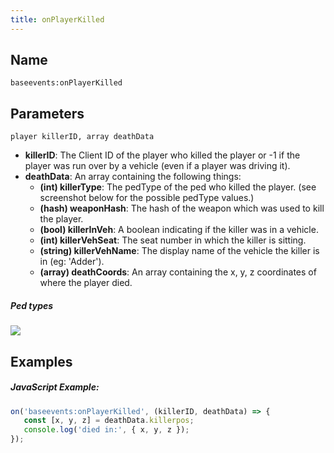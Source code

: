 ```yaml
---
title: onPlayerKilled
---
```


Name
----------
```
baseevents:onPlayerKilled
```

Parameters
----------

```
player killerID, array deathData
```

- **killerID**: The Client ID of the player who killed the player or -1 if the player was run over by a vehicle (even if a player was driving it).
- **deathData**: An array containing the following things:
    - **(int) killerType**: The pedType of the ped who killed the player. (see screenshot below for the possible pedType values.)
    - **(hash) weaponHash**: The hash of the weapon which was used to kill the player.
    - **(bool) killerInVeh**: A boolean indicating if the killer was in a vehicle.
    - **(int) killerVehSeat**: The seat number in which the killer is sitting.
    - **(string) killerVehName**: The display name of the vehicle the killer is in (eg: 'Adder').
    - **(array) deathCoords**: An array containing the x, y, z coordinates of where the player died.

##### Ped types
![](/ped_types.png)

Examples
--------

##### JavaScript Example:
```js
on('baseevents:onPlayerKilled', (killerID, deathData) => {
   const [x, y, z] = deathData.killerpos;
   console.log('died in:', { x, y, z });
});
```

<!-- TriggerEvent('baseevents:onPlayerKilled', killerid, {killertype=killertype, weaponhash = killerweapon, killerinveh=killerinvehicle, killervehseat=killervehicleseat, killervehname=killervehiclename, killerpos=table.unpack(GetEntityCoords(ped))}) -->
